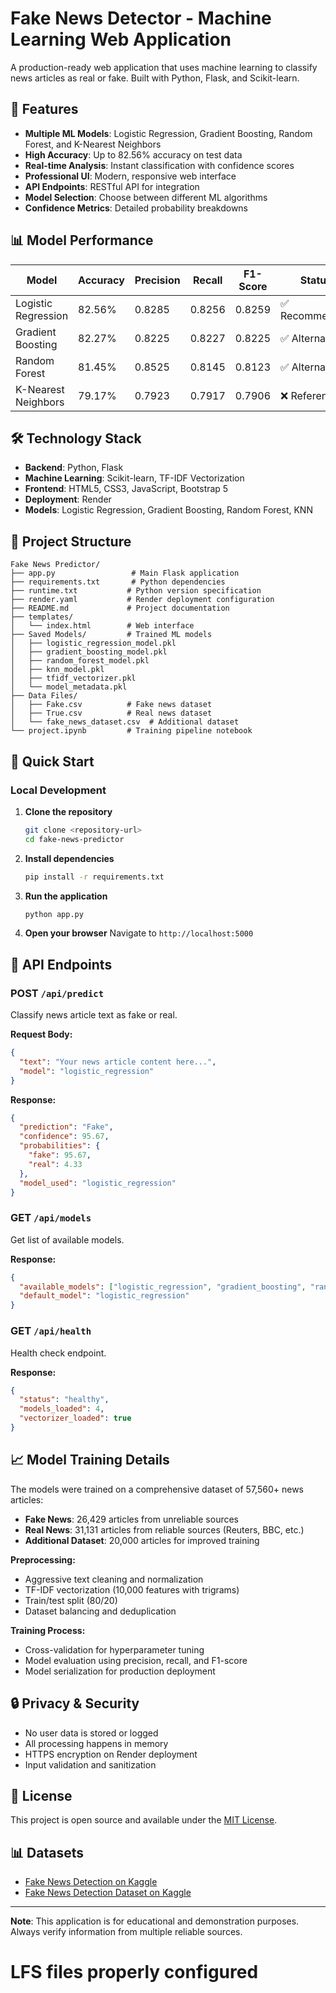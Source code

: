 # Fake News Detector - Machine Learning Web Application

A production-ready web application that uses machine learning to classify news articles as real or fake. Built with Python, Flask, and Scikit-learn.

## 🚀 Features

- **Multiple ML Models**: Logistic Regression, Gradient Boosting, Random Forest, and K-Nearest Neighbors
- **High Accuracy**: Up to 82.56% accuracy on test data
- **Real-time Analysis**: Instant classification with confidence scores
- **Professional UI**: Modern, responsive web interface
- **API Endpoints**: RESTful API for integration
- **Model Selection**: Choose between different ML algorithms
- **Confidence Metrics**: Detailed probability breakdowns

## 📊 Model Performance

| Model | Accuracy | Precision | Recall | F1-Score | Status |
|-------|----------|-----------|--------|----------|--------|
| Logistic Regression | 82.56% | 0.8285 | 0.8256 | 0.8259 | ✅ Recommended |
| Gradient Boosting | 82.27% | 0.8225 | 0.8227 | 0.8225 | ✅ Alternative |
| Random Forest | 81.45% | 0.8525 | 0.8145 | 0.8123 | ✅ Alternative |
| K-Nearest Neighbors | 79.17% | 0.7923 | 0.7917 | 0.7906 | ❌ Reference |

## 🛠️ Technology Stack

- **Backend**: Python, Flask
- **Machine Learning**: Scikit-learn, TF-IDF Vectorization
- **Frontend**: HTML5, CSS3, JavaScript, Bootstrap 5
- **Deployment**: Render 
- **Models**: Logistic Regression, Gradient Boosting, Random Forest, KNN

## 📁 Project Structure

```
Fake News Predictor/
├── app.py                 # Main Flask application
├── requirements.txt       # Python dependencies
├── runtime.txt           # Python version specification
├── render.yaml           # Render deployment configuration
├── README.md             # Project documentation
├── templates/
│   └── index.html        # Web interface
├── Saved Models/         # Trained ML models
│   ├── logistic_regression_model.pkl
│   ├── gradient_boosting_model.pkl
│   ├── random_forest_model.pkl
│   ├── knn_model.pkl
│   ├── tfidf_vectorizer.pkl
│   └── model_metadata.pkl
├── Data Files/
│   ├── Fake.csv          # Fake news dataset
│   ├── True.csv          # Real news dataset
│   └── fake_news_dataset.csv  # Additional dataset
└── project.ipynb         # Training pipeline notebook
```

## 🚀 Quick Start

### Local Development

1. **Clone the repository**
   ```bash
   git clone <repository-url>
   cd fake-news-predictor
   ```

2. **Install dependencies**
   ```bash
   pip install -r requirements.txt
   ```

3. **Run the application**
   ```bash
   python app.py
   ```

4. **Open your browser**
   Navigate to `http://localhost:5000`

## 🔧 API Endpoints

### POST `/api/predict`
Classify news article text as fake or real.

**Request Body:**
```json
{
  "text": "Your news article content here...",
  "model": "logistic_regression"
}
```

**Response:**
```json
{
  "prediction": "Fake",
  "confidence": 95.67,
  "probabilities": {
    "fake": 95.67,
    "real": 4.33
  },
  "model_used": "logistic_regression"
}
```

### GET `/api/models`
Get list of available models.

**Response:**
```json
{
  "available_models": ["logistic_regression", "gradient_boosting", "random_forest", "knn"],
  "default_model": "logistic_regression"
}
```

### GET `/api/health`
Health check endpoint.

**Response:**
```json
{
  "status": "healthy",
  "models_loaded": 4,
  "vectorizer_loaded": true
}
```

## 📈 Model Training Details

The models were trained on a comprehensive dataset of 57,560+ news articles:
- **Fake News**: 26,429 articles from unreliable sources
- **Real News**: 31,131 articles from reliable sources (Reuters, BBC, etc.)
- **Additional Dataset**: 20,000 articles for improved training

**Preprocessing:**
- Aggressive text cleaning and normalization
- TF-IDF vectorization (10,000 features with trigrams)
- Train/test split (80/20)
- Dataset balancing and deduplication

**Training Process:**
- Cross-validation for hyperparameter tuning
- Model evaluation using precision, recall, and F1-score
- Model serialization for production deployment


## 🔒 Privacy & Security

- No user data is stored or logged
- All processing happens in memory
- HTTPS encryption on Render deployment
- Input validation and sanitization



## 📝 License

This project is open source and available under the [MIT License](LICENSE).




## 📊 Datasets

- [Fake News Detection on Kaggle](https://www.kaggle.com/datasets/jainpooja/fake-news-detection)
- [Fake News Detection Dataset on Kaggle](https://www.kaggle.com/datasets/mahdimashayekhi/fake-news-detection-dataset)

---

**Note**: This application is for educational and demonstration purposes. Always verify information from multiple reliable sources.

# LFS files properly configured
